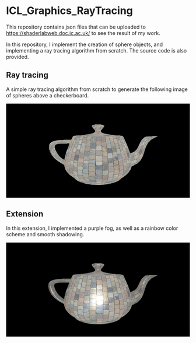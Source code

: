 # ICL_Graphics_RayTracing
This repository contains json files that can be uploaded to https://shaderlabweb.doc.ic.ac.uk/ to see the result of my work.

In this repository, I implement the creation of sphere objects, and implementing a ray tracing algorithm from scratch. The source code is also provided.

## Ray tracing
A simple ray tracing algorithm from scratch to generate the following image of spheres above a checkerboard.
<p align="center">
  <img src="https://github.com/kaixuankhoo98/ICL_Graphics_Textures/blob/main/5a.png" alt="Texture mapping"/>
</p>

## Extension
In this extension, I implemented a purple fog, as well as a rainbow color scheme and smooth shadowing.
<p align="center">
  <img src="https://github.com/kaixuankhoo98/ICL_Graphics_Textures/blob/main/5a_phong.png" alt="Texture mapping phong"/>
</p>
